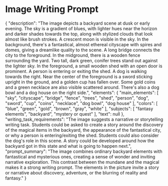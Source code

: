 # Image Writing Prompt

{
  "description": "The image depicts a backyard scene at dusk or early evening. The sky is a gradient of blues, with lighter hues near the horizon and darker shades towards the top, along with stylized clouds that look almost like brush strokes. A crescent moon is visible in the sky. In the background, there's a fantastical, almost ethereal cityscape with spires and domes, giving a dreamlike quality to the scene. A long bridge connects the city to the foreground. In the midground, there is a wooden fence surrounding the yard. Two tall, dark green, conifer trees stand out against the lighter sky. In the foreground, a small wooden shed with an open door is prominent. A person is entering or exiting the shed. A dog is walking towards the right. Near the center of the foreground is a sword sticking upright in the ground, and a golden cup has fallen over. Some gold coins and a green necklace are also visible scattered around. There's also a dog bowl and a dog house on the right side.",
   "elements": {
    "main_elements": [
      "sky",
      "cityscape",
      "bridge",
      "fence",
       "trees",
       "shed",
       "person",
       "dog",
        "sword",
        "cup",
        "coins",
        "necklace",
         "dog bowl",
        "dog house"
    ],
     "colors": [
      "blue",
       "green",
        "gold",
         "brown",
         "gray",
           "white"
      ],
    "subjects": [
        "fantasy elements",
         "backyard",
        "mystery or quest"
    ],
    "text": null
   },
    "writing_task_requirements": "The image suggests a narrative or storytelling writing task. Students could be asked to create a story around the discovery of the magical items in the backyard, the appearance of the fantastical city, or why a person is entering/exiting the shed. Students could also consider the dog's role in this scene. A story could be developed around how the backyard got in this state and what is going to happen next.",
    "prompt_summary": "The image combines ordinary backyard elements with fantastical and mysterious ones, creating a sense of wonder and inviting narrative exploration. This contrast between the mundane and the magical makes it a strong writing prompt. The elements in the picture invite a story or narrative about discovery, adventure, or the blurring of reality and fantasy."
}